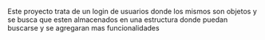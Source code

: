 Este proyecto trata de un login de usuarios donde los mismos son objetos
y se busca que esten almacenados en una estructura donde puedan buscarse y se agregaran mas funcionalidades